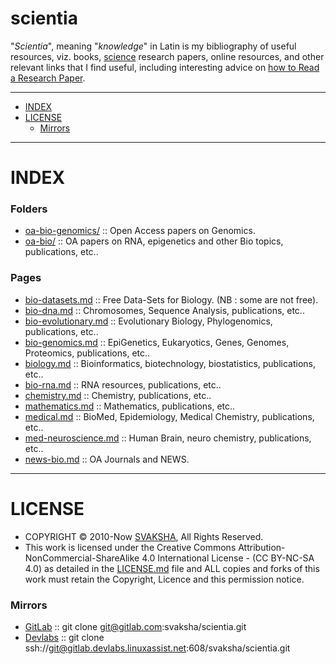 # scientia 
"_Scientia_", meaning "_knowledge_" in Latin is my bibliography of useful resources, viz. books, [science](https://en.wikipedia.org/wiki/Outline_of_science) research papers, online resources, and other relevant links that I find useful, including interesting advice on [how to Read a Research Paper](http://cseweb.ucsd.edu/~wgg/CSE210/howtoread.html).

----

+ [INDEX](#index)
+ [LICENSE](#license)
   + [Mirrors](#mirrors)
   
----

# INDEX

### Folders
+ [oa-bio-genomics/](https://github.com/svaksha/scientia/tree/master/oa-bio-genomics) :: Open Access papers on Genomics.
+ [oa-bio/](https://github.com/svaksha/scientia/tree/master/oa-bio) :: OA papers on RNA, epigenetics and other Bio topics, publications, etc..

### Pages
+ [bio-datasets.md](https://github.com/svaksha/scientia/blob/master/bio-datasets.md) :: Free Data-Sets for Biology. (NB : some are not free).
+ [bio-dna.md](https://github.com/svaksha/scientia/blob/master/bio-dna.md) :: Chromosomes, Sequence Analysis, publications, etc..
+ [bio-evolutionary.md](https://github.com/svaksha/scientia/blob/master/bio-evolutionary.md) :: Evolutionary Biology, Phylogenomics, publications, etc..
+ [bio-genomics.md](https://github.com/svaksha/scientia/blob/master/bio-genomics.md) :: EpiGenetics, Eukaryotics, Genes, Genomes, Proteomics, publications, etc..
+ [biology.md](https://github.com/svaksha/scientia/blob/master/biology.md) :: Bioinformatics, biotechnology, biostatistics, publications, etc..
+ [bio-rna.md](https://github.com/svaksha/scientia/blob/master/bio-rna.md) :: RNA resources, publications, etc..
+ [chemistry.md](https://github.com/svaksha/scientia/blob/master/chemistry.md) :: Chemistry, publications, etc..
+ [mathematics.md](https://github.com/svaksha/scientia/blob/master/mathematics.md) :: Mathematics, publications, etc..
+ [medical.md](https://github.com/svaksha/scientia/blob/master/medical.md) :: BioMed, Epidemiology, Medical Chemistry, publications, etc..
+ [med-neuroscience.md](https://github.com/svaksha/scientia/blob/master/med-neuroscience.md) :: Human Brain, neuro chemistry, publications, etc..
+ [news-bio.md](https://github.com/svaksha/scientia/blob/master/news-bio.md) :: OA Journals and NEWS.

----

# LICENSE 
+ COPYRIGHT © 2010-Now [SVAKSHA](http://svaksha.com/pages/Bio), All Rights Reserved. 
+ This work is licensed under the Creative Commons Attribution-NonCommercial-ShareAlike 4.0 International License - (CC BY-NC-SA 4.0) as detailed in the [LICENSE.md](https://github.com/svaksha/scientia/blob/master/LICENSE.md) file and ALL copies and forks of this work must retain the Copyright, Licence and this permission notice.


### Mirrors
+ [GitLab](https://gitlab.com/svaksha/scientia) :: git clone git@gitlab.com:svaksha/scientia.git 
+ [Devlabs](https://gitlab.devlabs.linuxassist.net/svaksha/scientia) :: git clone ssh://git@gitlab.devlabs.linuxassist.net:608/svaksha/scientia.git

